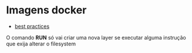 # Imagens docker

* [best practices](https://docs.docker.com/develop/develop-images/dockerfile_best-practices/)

O comando **RUN** só vai criar uma nova layer se executar alguma instrução que exija alterar o filesystem


